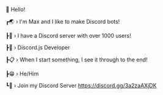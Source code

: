 👋 Hello!

┏🌏 › I'm Max and I like to make Discord bots!

┣👤 › I have a Discord server with over 1000 users!

┣🔨 › Discord.js Developer

┣📋 › When I start something, I see it through to the end!

┣😁 › He/Him

┗📌 › Join my Discord Server https://discord.gg/3a2zaAXjDK






